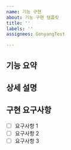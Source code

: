```yaml
---
name: 기능 구현
about: 기능 구현 템플릿
title: ''
labels: ''
assignees: GonyangTest

---
```


## 기능 요약
<!--한 줄로 기능 설명-->

## 상세 설명
<!--기능에 대한 상세 설명-->

## 구현 요구사항
- [ ] 요구사항 1
- [ ] 요구사항 2
- [ ] 요구사항 3
